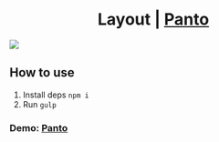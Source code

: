 ## <h1 align="center">Layout | <a href="https://vitebskiy.github.io/site-Travelx/" target="_blank">Panto</a> 

<img src="https://i.postimg.cc/RhcrDnv8/2023-12-24-06-39-42.png"/></h1>

## How to use
1. Install deps `npm i`
2. Run `gulp`

### Demo: <a href="https://vitebskiy.github.io/site-Travelx/" target="_blank">Panto</a> 

